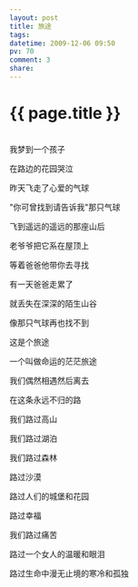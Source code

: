 ```yaml
---
layout: post
title: 旅途
tags: 
datetime: 2009-12-06 09:50
pv: 70
comment: 3
share: 
---
```


{{ page.title }}
================

 <p><br />我梦到一个孩子</p><p>在路边的花园哭泣</p><p>昨天飞走了心爱的气球</p><p>&quot;你可曾找到请告诉我&quot;那只气球</p><p>飞到遥远的遥远的那座山后</p><p>老爷爷把它系在屋顶上</p><p>等着爸爸他带你去寻找</p><p>有一天爸爸走累了</p><p>就丢失在深深的陌生山谷</p><p>像那只气球再也找不到</p><p>这是个旅途</p><p>一个叫做命运的茫茫旅途</p><p>我们偶然相遇然后离去</p><p>在这条永远不归的路</p><p>我们路过高山</p><p>我们路过湖泊</p><p>我们路过森林</p><p>路过沙漠</p><p>路过人们的城堡和花园</p><p>路过幸福</p><p>我们路过痛苦</p><p>路过一个女人的温暖和眼泪</p><p>路过生命中漫无止境的寒冷和孤独</p> 

